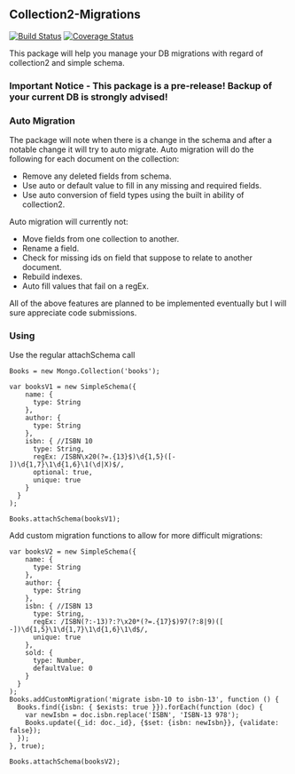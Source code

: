 ## Collection2-Migrations
[![Build Status](https://travis-ci.org/davidyaha/meteor-collection2-migrations.svg?branch=master)](https://travis-ci.org/davidyaha/meteor-collection2-migrations) [![Coverage Status](https://coveralls.io/repos/davidyaha/meteor-collection2-migrations/badge.svg)](https://coveralls.io/r/davidyaha/meteor-collection2-migrations)

This package will help you manage your DB migrations with regard of collection2 and simple schema.

### Important Notice - This package is a pre-release! Backup of your current DB is strongly advised!


### Auto Migration

The package will note when there is a change in the schema and after a notable change it will try to auto migrate.
Auto migration will do the following for each document on the collection:
  - Remove any deleted fields from schema.
  - Use auto or default value to fill in any missing and required fields.
  - Use auto conversion of field types using the built in ability of collection2.

Auto migration will currently not:
  - Move fields from one collection to another.
  - Rename a field.
  - Check for missing ids on field that suppose to relate to another document.
  - Rebuild indexes.
  - Auto fill values that fail on a regEx.
  
All of the above features are planned to be implemented eventually but I will sure appreciate code submissions.

### Using

Use the regular attachSchema call

```
Books = new Mongo.Collection('books');

var booksV1 = new SimpleSchema({
    name: {
      type: String
    },
    author: {
      type: String
    },
    isbn: { //ISBN 10
      type: String,
      regEx: /ISBN\x20(?=.{13}$)\d{1,5}([- ])\d{1,7}\1\d{1,6}\1(\d|X)$/,
      optional: true,
      unique: true
    }
  }
);

Books.attachSchema(booksV1);
```

Add custom migration functions to allow for more difficult migrations: 

```
var booksV2 = new SimpleSchema({
    name: {
      type: String
    },
    author: {
      type: String
    },
    isbn: { //ISBN 13
      type: String,
      regEx: /ISBN(?:-13)?:?\x20*(?=.{17}$)97(?:8|9)([ -])\d{1,5}\1\d{1,7}\1\d{1,6}\1\d$/,
      unique: true
    },
    sold: {
      type: Number,
      defaultValue: 0
    }
  }
);
Books.addCustomMigration('migrate isbn-10 to isbn-13', function () {
  Books.find({isbn: { $exists: true }}).forEach(function (doc) {
    var newIsbn = doc.isbn.replace('ISBN', 'ISBN-13 978');
    Books.update({_id: doc._id}, {$set: {isbn: newIsbn}}, {validate: false});
  });
}, true);

Books.attachSchema(booksV2);
